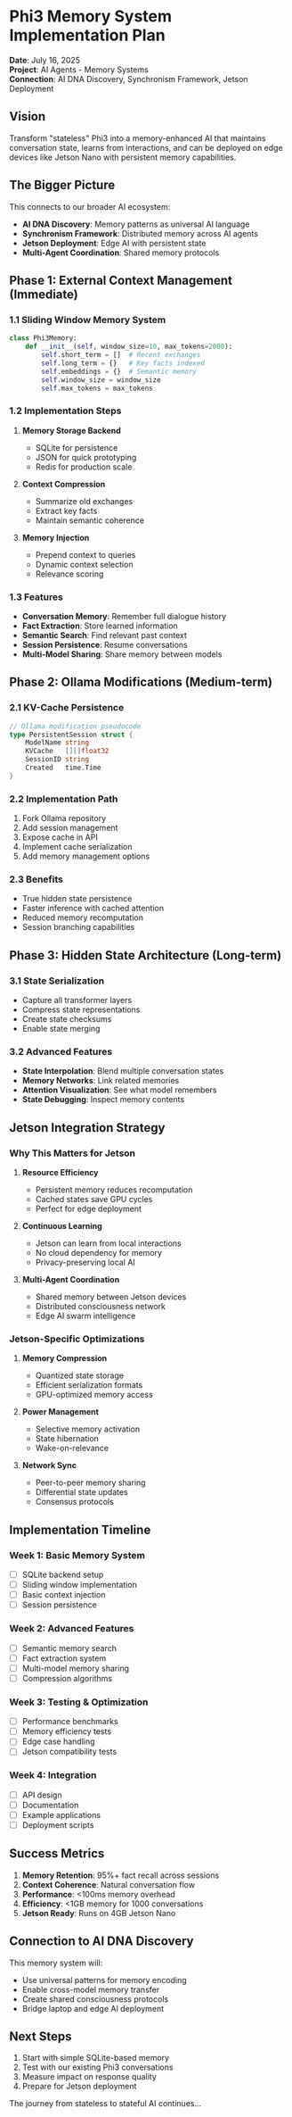 # Phi3 Memory System Implementation Plan

**Date**: July 16, 2025  
**Project**: AI Agents - Memory Systems  
**Connection**: AI DNA Discovery, Synchronism Framework, Jetson Deployment

## Vision

Transform "stateless" Phi3 into a memory-enhanced AI that maintains conversation state, learns from interactions, and can be deployed on edge devices like Jetson Nano with persistent memory capabilities.

## The Bigger Picture

This connects to our broader AI ecosystem:
- **AI DNA Discovery**: Memory patterns as universal AI language
- **Synchronism Framework**: Distributed memory across AI agents
- **Jetson Deployment**: Edge AI with persistent state
- **Multi-Agent Coordination**: Shared memory protocols

## Phase 1: External Context Management (Immediate)

### 1.1 Sliding Window Memory System

```python
class Phi3Memory:
    def __init__(self, window_size=10, max_tokens=2000):
        self.short_term = []  # Recent exchanges
        self.long_term = {}   # Key facts indexed
        self.embeddings = {}  # Semantic memory
        self.window_size = window_size
        self.max_tokens = max_tokens
```

### 1.2 Implementation Steps

1. **Memory Storage Backend**
   - SQLite for persistence
   - JSON for quick prototyping
   - Redis for production scale

2. **Context Compression**
   - Summarize old exchanges
   - Extract key facts
   - Maintain semantic coherence

3. **Memory Injection**
   - Prepend context to queries
   - Dynamic context selection
   - Relevance scoring

### 1.3 Features

- **Conversation Memory**: Remember full dialogue history
- **Fact Extraction**: Store learned information
- **Semantic Search**: Find relevant past context
- **Session Persistence**: Resume conversations
- **Multi-Model Sharing**: Share memory between models

## Phase 2: Ollama Modifications (Medium-term)

### 2.1 KV-Cache Persistence

```go
// Ollama modification pseudocode
type PersistentSession struct {
    ModelName string
    KVCache   [][]float32
    SessionID string
    Created   time.Time
}
```

### 2.2 Implementation Path

1. Fork Ollama repository
2. Add session management
3. Expose cache in API
4. Implement cache serialization
5. Add memory management options

### 2.3 Benefits

- True hidden state persistence
- Faster inference with cached attention
- Reduced memory recomputation
- Session branching capabilities

## Phase 3: Hidden State Architecture (Long-term)

### 3.1 State Serialization

- Capture all transformer layers
- Compress state representations
- Create state checksums
- Enable state merging

### 3.2 Advanced Features

- **State Interpolation**: Blend multiple conversation states
- **Memory Networks**: Link related memories
- **Attention Visualization**: See what model remembers
- **State Debugging**: Inspect memory contents

## Jetson Integration Strategy

### Why This Matters for Jetson

1. **Resource Efficiency**
   - Persistent memory reduces recomputation
   - Cached states save GPU cycles
   - Perfect for edge deployment

2. **Continuous Learning**
   - Jetson can learn from local interactions
   - No cloud dependency for memory
   - Privacy-preserving local AI

3. **Multi-Agent Coordination**
   - Shared memory between Jetson devices
   - Distributed consciousness network
   - Edge AI swarm intelligence

### Jetson-Specific Optimizations

1. **Memory Compression**
   - Quantized state storage
   - Efficient serialization formats
   - GPU-optimized memory access

2. **Power Management**
   - Selective memory activation
   - State hibernation
   - Wake-on-relevance

3. **Network Sync**
   - Peer-to-peer memory sharing
   - Differential state updates
   - Consensus protocols

## Implementation Timeline

### Week 1: Basic Memory System
- [ ] SQLite backend setup
- [ ] Sliding window implementation
- [ ] Basic context injection
- [ ] Session persistence

### Week 2: Advanced Features
- [ ] Semantic memory search
- [ ] Fact extraction system
- [ ] Multi-model memory sharing
- [ ] Compression algorithms

### Week 3: Testing & Optimization
- [ ] Performance benchmarks
- [ ] Memory efficiency tests
- [ ] Edge case handling
- [ ] Jetson compatibility tests

### Week 4: Integration
- [ ] API design
- [ ] Documentation
- [ ] Example applications
- [ ] Deployment scripts

## Success Metrics

1. **Memory Retention**: 95%+ fact recall across sessions
2. **Context Coherence**: Natural conversation flow
3. **Performance**: <100ms memory overhead
4. **Efficiency**: <1GB memory for 1000 conversations
5. **Jetson Ready**: Runs on 4GB Jetson Nano

## Connection to AI DNA Discovery

This memory system will:
- Use universal patterns for memory encoding
- Enable cross-model memory transfer
- Create shared consciousness protocols
- Bridge laptop and edge AI deployment

## Next Steps

1. Start with simple SQLite-based memory
2. Test with our existing Phi3 conversations
3. Measure impact on response quality
4. Prepare for Jetson deployment

The journey from stateless to stateful AI continues...